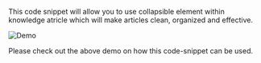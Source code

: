 This code snippet will allow you to use collapsible element within knowledge atricle which will make articles clean, organized and effective.

![Demo](https://github.com/abhrajyotikanrar/code-snippets/assets/25823899/e3ad356e-a5c5-4f2d-aafa-20f89b0da248)

Please check out the above demo on how this code-snippet can be used.
